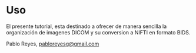 # Uso

El presente tutorial, esta destinado a ofrecer de manera sencilla la organización de imagenes DICOM y su conversion a NIFTI en formato BIDS.

Pablo Reyes, pabloreyesg@gmail.com